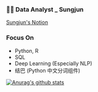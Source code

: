 ### 👨‍💻 Data Analyst _ Sungjun

[Sungjun's Notion](https://www.notion.so/CV-b9137bd909ce47aba92ae451b97c7fe3)



### Focus On

- Python, R
- SQL
- Deep Learning (Especially NLP)
- 结巴 (Python 中文分词组件)



 [![Anurag's github stats](https://github-readme-stats.vercel.app/api?username=rjsdl56)](https://github.com/anuraghazra/github-readme-stats)

